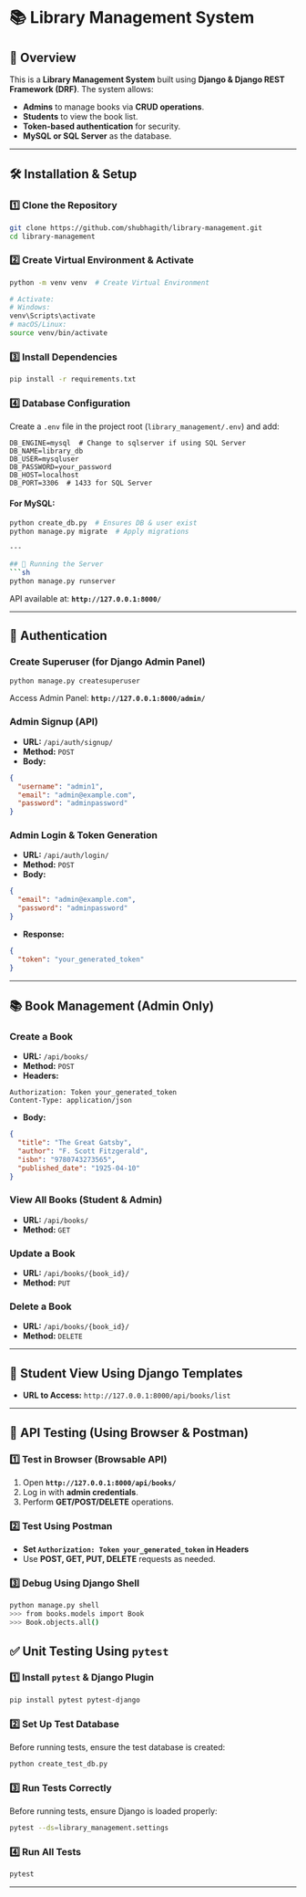 # 📚 Library Management System

## 📖 Overview
This is a **Library Management System** built using **Django & Django REST Framework (DRF)**. The system allows:
- **Admins** to manage books via **CRUD operations**.
- **Students** to view the book list.
- **Token-based authentication** for security.
- **MySQL or SQL Server** as the database.

---

## 🛠 Installation & Setup
### 1️⃣ **Clone the Repository**
```sh
git clone https://github.com/shubhagith/library-management.git
cd library-management
```

### 2️⃣ **Create Virtual Environment & Activate**
```sh
python -m venv venv  # Create Virtual Environment

# Activate:
# Windows:
venv\Scripts\activate
# macOS/Linux:
source venv/bin/activate
```

### 3️⃣ **Install Dependencies**
```sh
pip install -r requirements.txt
```

### 4️⃣ **Database Configuration**
Create a `.env` file in the project root (`library_management/.env`) and add:
```
DB_ENGINE=mysql  # Change to sqlserver if using SQL Server
DB_NAME=library_db
DB_USER=mysqluser
DB_PASSWORD=your_password
DB_HOST=localhost
DB_PORT=3306  # 1433 for SQL Server
```

#### **For MySQL:**
```sh
python create_db.py  # Ensures DB & user exist
python manage.py migrate  # Apply migrations

---

## 🚀 Running the Server
```sh
python manage.py runserver
```
API available at: **`http://127.0.0.1:8000/`**

---

## 🔐 Authentication
### **Create Superuser (for Django Admin Panel)**
```sh
python manage.py createsuperuser
```
Access Admin Panel: **`http://127.0.0.1:8000/admin/`**

### **Admin Signup (API)**
- **URL:** `/api/auth/signup/`
- **Method:** `POST`
- **Body:**
```json
{
  "username": "admin1",
  "email": "admin@example.com",
  "password": "adminpassword"
}
```

### **Admin Login & Token Generation**
- **URL:** `/api/auth/login/`
- **Method:** `POST`
- **Body:**
```json
{
  "email": "admin@example.com",
  "password": "adminpassword"
}
```
- **Response:**
```json
{
  "token": "your_generated_token"
}
```

---

## 📚 Book Management (Admin Only)

### **Create a Book**
- **URL:** `/api/books/`
- **Method:** `POST`
- **Headers:**
```
Authorization: Token your_generated_token
Content-Type: application/json
```
- **Body:**
```json
{
  "title": "The Great Gatsby",
  "author": "F. Scott Fitzgerald",
  "isbn": "9780743273565",
  "published_date": "1925-04-10"
}
```

### **View All Books (Student & Admin)**
- **URL:** `/api/books/`
- **Method:** `GET`

### **Update a Book**
- **URL:** `/api/books/{book_id}/`
- **Method:** `PUT`

### **Delete a Book**
- **URL:** `/api/books/{book_id}/`
- **Method:** `DELETE`

---

## 🎨 Student View Using Django Templates
- **URL to Access:** `http://127.0.0.1:8000/api/books/list`

---

## 🧪 API Testing (Using Browser & Postman)
### **1️⃣ Test in Browser (Browsable API)**
1. Open **`http://127.0.0.1:8000/api/books/`**
2. Log in with **admin credentials**.
3. Perform **GET/POST/DELETE** operations.

### **2️⃣ Test Using Postman**
- **Set `Authorization: Token your_generated_token` in Headers**
- Use **POST, GET, PUT, DELETE** requests as needed.

### **3️⃣ Debug Using Django Shell**
```sh
python manage.py shell
>>> from books.models import Book
>>> Book.objects.all()
```

## ✅ Unit Testing Using `pytest`

### **1️⃣ Install `pytest` & Django Plugin**

```sh
pip install pytest pytest-django
```

### **2️⃣ Set Up Test Database**

Before running tests, ensure the test database is created:
```sh
python create_test_db.py
```

### **3️⃣ Run Tests Correctly**
Before running tests, ensure Django is loaded properly:
```sh
pytest --ds=library_management.settings
```

### **4️⃣ Run All Tests**
```sh
pytest
```

---
